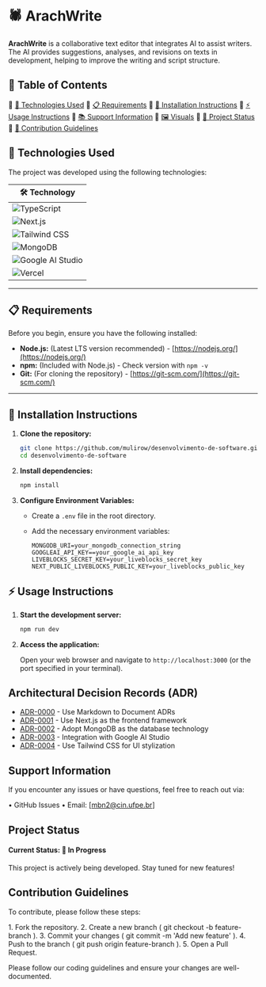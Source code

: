 # 🕷 ArachWrite

**ArachWrite** is a collaborative text editor that integrates AI to assist writers. The AI provides suggestions, analyses, and revisions on texts in development, helping to improve the writing and script structure.

## 📖 Table of Contents

🔹 [🚀 Technologies Used](#technologies-used)
🔹 [📋 Requirements](#requirements)
🔹 [💾 Installation Instructions](#installation-instructions)
🔹 [⚡ Usage Instructions](#usage-instructions)
🔹 [📚 Support Information](#support-information)
🔹 [🖼 Visuals](#visuals)
🔹 [📌 Project Status](#project-status)
🔹 [🤝 Contribution Guidelines](#contribution-guidelines)

## 🚀 Technologies Used

The project was developed using the following technologies:

| 🛠 Technology  |
|---------------|
| ![TypeScript](https://img.shields.io/badge/TypeScript-3178C6?style=for-the-badge&logo=typescript&logoColor=white) |
| ![Next.js](https://img.shields.io/badge/Next.js-000000?style=for-the-badge&logo=nextdotjs&logoColor=white) |
| ![Tailwind CSS](https://img.shields.io/badge/Tailwind_CSS-06B6D4?style=for-the-badge&logo=tailwindcss&logoColor=white) |
| ![MongoDB](https://img.shields.io/badge/MongoDB-47A248?style=for-the-badge&logo=mongodb&logoColor=white) |
| ![Google AI Studio](https://img.shields.io/badge/Google%20AI%20Studio-4285F4?style=for-the-badge&logo=google&logoColor=white) |
| ![Vercel](https://img.shields.io/badge/Vercel-000000?style=for-the-badge&logo=vercel&logoColor=white) |

---

## 📋 Requirements

Before you begin, ensure you have the following installed:

*   **Node.js:** (Latest LTS version recommended) - [https://nodejs.org/](https://nodejs.org/)
*   **npm:** (Included with Node.js) -  Check version with `npm -v`
*   **Git:** (For cloning the repository) - [https://git-scm.com/](https://git-scm.com/)

---

## 💾 Installation Instructions

1.  **Clone the repository:**

    ```bash
    git clone https://github.com/mulirow/desenvolvimento-de-software.git
    cd desenvolvimento-de-software
    ```

2.  **Install dependencies:**

    ```bash
    npm install
    ```

3.  **Configure Environment Variables:**

    *   Create a `.env` file in the root directory.
    *   Add the necessary environment variables:

        ```
        MONGODB_URI=your_mongodb_connection_string
        GOOGLEAI_API_KEY==your_google_ai_api_key
        LIVEBLOCKS_SECRET_KEY=your_liveblocks_secret_key
        NEXT_PUBLIC_LIVEBLOCKS_PUBLIC_KEY=your_liveblocks_public_key
        ```

## ⚡ Usage Instructions

1.  **Start the development server:**

    ```bash
    npm run dev
    ```

2.  **Access the application:**

    Open your web browser and navigate to `http://localhost:3000` (or the port specified in your terminal).

## Architectural Decision Records (ADR)

* [ADR-0000](https://github.com/mulirow/desenvolvimento-de-software/blob/master/adr/0000-use-markdown-adr.md) - Use Markdown to Document ADRs
* [ADR-0001](https://github.com/mulirow/desenvolvimento-de-software/blob/master/adr/0001-use-nextjs-for-front-framework.md) - Use Next.js as the frontend framework
* [ADR-0002](https://github.com/mulirow/desenvolvimento-de-software/blob/master/adr/0002-use-mongodb-for-database.md) - Adopt MongoDB as the database technology
* [ADR-0003](https://github.com/mulirow/desenvolvimento-de-software/blob/master/adr/0003-use-google-ai-studio-for-ai-api.md) - Integration with Google AI Studio
* [ADR-0004](https://github.com/mulirow/desenvolvimento-de-software/blob/master/adr/0004-use-tailwind-css-for-front-stylization.md) - Use Tailwind CSS for UI stylization

## Support Information

If you encounter any issues or have questions, feel free to reach out via:

•⁠  ⁠GitHub Issues
•⁠  ⁠Email: [mbn2@cin.ufpe.br]

## Project Status

#### Current Status: 🚀 In Progress

This project is actively being developed. Stay tuned for new features!

## Contribution Guidelines

To contribute, please follow these steps:

1.⁠ ⁠Fork the repository.
2.⁠ ⁠Create a new branch (⁠ git checkout -b feature-branch ⁠).
3.⁠ ⁠Commit your changes (⁠ git commit -m 'Add new feature' ⁠).
4.⁠ ⁠Push to the branch (⁠ git push origin feature-branch ⁠).
5.⁠ ⁠Open a Pull Request.

Please follow our coding guidelines and ensure your changes are well-documented.
